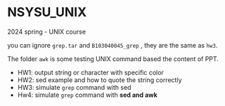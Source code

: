 # NSYSU_UNIX
2024 spring - UNIX course

you can ignore `grep.tar` and `B103040045_grep` , they are the same as `hw3`.

The folder `awk` is some testing UNIX command based the content of PPT.

* HW1: output string or character with specific color
* HW2: sed example and how to quote the string correctly
* HW3: simulate `grep` command with sed
* Hw4: simulate `grep` command with **sed and awk**
